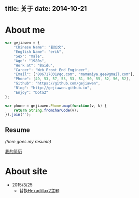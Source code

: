 title: 关于
date: 2014-10-21
---

# About me

```javascript
var gejiawen = {
    "Chinese Name": "葛加文",
    "English Name": "erik",
    "Sex": "male",
    "Age": "1980s",
    "Work at": "Baidu",
    "Career": "Web Front End Engineer",
    "Email": ["806717031@qq.com", "mamamiya.gee@gmail.com"],
    "Phone": [49, 53, 57, 53, 53, 51, 50, 55, 52, 56, 52],
    "Github": "https://github.com/gejiawen",
    "Blog": "http://gejiawen.github.io",
    "Enjoy": "Dota2"
};

var phone = gejiawen.Phone.map(function(v, k) {
    return String.fromCharCode(v);
}).join('');
```
## Resume

*(here goes my resume)*

[我的简历](resume.pdf)

# About site

- 2015/3/25
    - 替换[Hexadillax2](https://github.com/gejiawen/hexadillax2)主题

